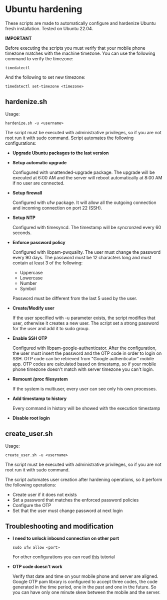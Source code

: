 # Ubuntu hardening

These scripts are made to automatically configure and hardenize Ubuntu fresh installation. Tested on Ubuntu 22.04.

**IMPORTANT**

Before executing the scripts you must verify that your mobile phone timezone matches with the machine timezone. You can use the following command to verify the timezone:

```
timedatectl
```
And the following to set new timezone:

```
timedatectl set-timezone <timezone>
```

## hardenize.sh

Usage:

```
hardenize.sh -u <username>
```

The script must be executed with administrative privileges, so if you are not root run it with sudo command.
Script automates the following configurations:

- **Upgrade Ubuntu packages to the last version**

- **Setup automatic upgrade**
  
  Confiugured with unattended-upgrade package. The upgrade will be executed at 6:00 AM and the server will reboot automatically at 8:00 AM if no user are connected.
  
- **Setup firewall**

  Configured with ufw package. It will allow all the outgoing connection and incoming connection on port 22 (SSH). 
  
- **Setup NTP**

  Configured with timesyncd. The timestamp will be syncronzed every 60 seconds.
 
- **Enforce password policy**

  Configured with libpam-pwquality. The user must change the password every 90 days. The password must be 12 characters long and must contain at least 3 of the following:
  - Uppercase
  - Lowercase
  - Number
  - Symbol
  
  Password must be different from the last 5 used by the user.

- **Create/Modify user**
  
  If the user specified with -u parameter exists, the script modifies that user, otherwise it creates a new user. The script set a strong password for the user and add it to sudo group.

- **Enable SSH OTP**

  Configured with libpam-google-authenticator. After the configuration, the user must insert the password and the OTP code in order to login on SSH. OTP code can be retrieved from "Google authenticator" mobile app. OTP codes are calculated based on timestamp, so if your mobile phone timezone doesn't match with server timezone you can't login.

- **Remount /proc filesystem**

  If the system is multiuser, every user can see only his own processes.

- **Add timestamp to history**

  Every command in history will be showed with the execution timestamp

- **Disable root login**
 

## create_user.sh

Usage:

```
create_user.sh -u <username>
```

The script must be executed with administrative privileges, so if you are not root run it with sudo command.

The script automates user creation after hardening operations, so it perform the following operations:
- Create user if it does not exists
- Set a password that matches the enforced password policies
- Configure the OTP
- Set that the user must change password at next login

## Troubleshooting and modification

- **I need to unlock inbound connection on other port**

    ```
    sudo ufw allow <port>
    ```
    
    For other configurations you can read [this](https://www.digitalocean.com/community/tutorials/how-to-set-up-a-firewall-with-ufw-on-ubuntu-22-04) tutorial
    
- **OTP code doesn't work**

    Verify that date and time on your mobile phone and server are aligned. Google OTP pam library is configured to accept three codes, the code generated in the time period, one in the past and one in the future. So you can have only one minute skew between the mobile and the server.
    
    


